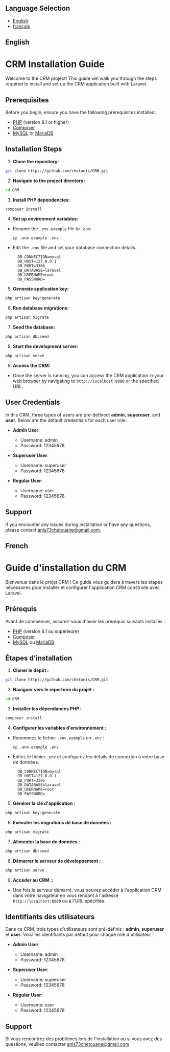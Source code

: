 ## Language Selection

- [English](#english)
- [français](#french)

## English

# CRM Installation Guide

Welcome to the CRM project! This guide will walk you through the steps required to install and set up the CRM application built with Laravel.

## Prerequisites

Before you begin, ensure you have the following prerequisites installed:

- [PHP](https://www.php.net/) (version 8.1 or higher)
- [Composer](https://getcomposer.org/)
- [MySQL](https://www.mysql.com/) or [MariaDB](https://mariadb.org/)

## Installation Steps

1. **Clone the repository:**
```bash
git clone https://github.com/chetanis/CRM.git
```

2. **Navigate to the project directory:**

```bash
cd CRM
```

3. **Install PHP dependencies:**

```bash
composer install
```


4. **Set up environment variables:**
- Rename the `.env.example` file to `.env`:
  ```
  cp .env.example .env
  ```
- Edit the `.env` file and set your database connection details.
  ```
    DB_CONNECTION=mysql
    DB_HOST=127.0.0.1
    DB_PORT=3306
    DB_DATABASE=laravel
    DB_USERNAME=root
    DB_PASSWORD=
  ```

5. **Generate application key:**

```bash
php artisan key:generate
```

6. **Run database migrations:**

```bash
php artisan migrate
```


7. **Seed the database:**

```bash
php artisan db:seed
```

8. **Start the development server:**

```bash
php artisan serve
```


9. **Access the CRM:**
- Once the server is running, you can access the CRM application in your web browser by navigating to `http://localhost:8000` or the specified URL.

## User Credentials

In this CRM, three types of users are pre-defined: **admin**, **superuser**, and **user**. Below are the default credentials for each user role:

- **Admin User**:
  - Username: admin
  - Password: 12345678

- **Superuser User**:
  - Username: superuser
  - Password: 12345678

- **Regular User**:
  - Username: user
  - Password: 12345678

## Support

If you encounter any issues during installation or have any questions, please contact [anis73chetouane@gmail.com](anis73chetouane@gmail.com).

## French

# Guide d'installation du CRM

Bienvenue dans le projet CRM ! Ce guide vous guidera à travers les étapes nécessaires pour installer et configurer l'application CRM construite avec Laravel.

## Prérequis

Avant de commencer, assurez-vous d'avoir les prérequis suivants installés :

- [PHP](https://www.php.net/) (version 8.1 ou supérieure)
- [Composer](https://getcomposer.org/)
- [MySQL](https://www.mysql.com/) ou [MariaDB](https://mariadb.org/)

## Étapes d'installation

1. **Cloner le dépôt :**
```bash
git clone https://github.com/chetanis/CRM.git
```

2. **Naviguer vers le répertoire du projet :**

```bash
cd CRM
```

3. **Installer les dépendances PHP :**

```bash
composer install
```


4. **Configurer les variables d'environnement :**
- Renommez le fichier `.env.example` en `.env` :
  ```
  cp .env.example .env
  ```
- Éditez le fichier `.env` et configurez les détails de connexion à votre base de données.
  ```
    DB_CONNECTION=mysql
    DB_HOST=127.0.0.1
    DB_PORT=3306
    DB_DATABASE=laravel
    DB_USERNAME=root
    DB_PASSWORD=
  ```

5. **Générer la clé d'application :**

```bash
php artisan key:generate
```

6. **Exécuter les migrations de base de données :**

```bash
php artisan migrate
```


7. **Alimenter la base de données :**

```bash
php artisan db:seed
```

8. **Démarrer le serveur de développement :**

```bash
php artisan serve
```


9. **Accéder au CRM ::**
- Une fois le serveur démarré, vous pouvez accéder à l'application CRM dans votre navigateur en vous rendant à l'adresse `http://localhost:8000` ou à l'URL spécifiée.

## Identifiants des utilisateurs

Dans ce CRM, trois types d'utilisateurs sont pré-définis : **admin**, **superuser** et **user**. Voici les identifiants par défaut pour chaque rôle d'utilisateur :

- **Admin User**:
  - Username: admin
  - Password: 12345678

- **Superuser User**:
  - Username: superuser
  - Password: 12345678

- **Regular User**:
  - Username: user
  - Password: 12345678

## Support

Si vous rencontrez des problèmes lors de l'installation ou si vous avez des questions, veuillez contacter [anis73chetouane@gmail.com](anis73chetouane@gmail.com).
